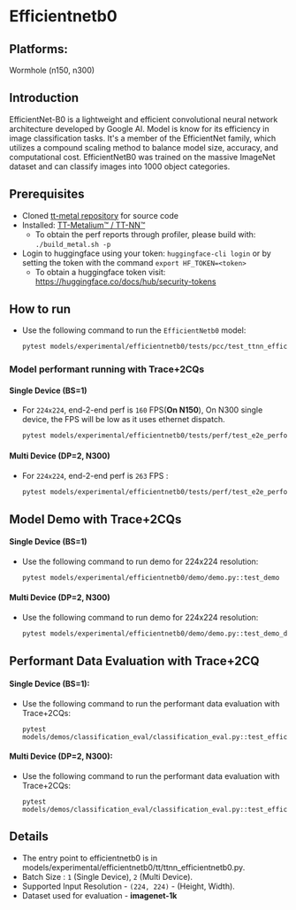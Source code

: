 # Efficientnetb0

## Platforms:
Wormhole (n150, n300)

## Introduction
EfficientNet-B0 is a lightweight and efficient convolutional neural network architecture developed by Google AI. Model is know for its efficiency in image classification tasks. It's a member of the EfficientNet family, which utilizes a compound scaling method to balance model size, accuracy, and computational cost. EfficientNetB0 was trained on the massive ImageNet dataset and can classify images into 1000 object categories.

## Prerequisites
- Cloned [tt-metal repository](https://github.com/tenstorrent/tt-metal) for source code
- Installed: [TT-Metalium™ / TT-NN™](https://github.com/tenstorrent/tt-metal/blob/main/INSTALLING.md)
  - To obtain the perf reports through profiler, please build with: `./build_metal.sh -p`
- Login to huggingface using your token: `huggingface-cli login` or by setting the token with the command `export HF_TOKEN=<token>`
  - To obtain a huggingface token visit: https://huggingface.co/docs/hub/security-tokens


## How to run

- Use the following command to run the `EfficientNetb0` model:

  ```sh
  pytest models/experimental/efficientnetb0/tests/pcc/test_ttnn_efficientnetb0.py::test_efficientnetb0_model
  ```

### Model performant running with Trace+2CQs

#### Single Device (BS=1)

- For `224x224`, end-2-end perf is `160` FPS(**On N150**), On N300 single device, the FPS will be low as it uses ethernet dispatch.


  ```sh
  pytest models/experimental/efficientnetb0/tests/perf/test_e2e_performant.py::test_e2e_performant
  ```

#### Multi Device (DP=2, N300)

- For `224x224`, end-2-end perf is `263` FPS :

  ```sh
  pytest models/experimental/efficientnetb0/tests/perf/test_e2e_performant.py::test_e2e_performant_dp
  ```

## Model Demo with Trace+2CQs

#### Single Device (BS=1)

- Use the following command to run demo for 224x224 resolution:

  ```sh
  pytest models/experimental/efficientnetb0/demo/demo.py::test_demo
  ```

#### Multi Device (DP=2, N300)

- Use the following command to run demo for 224x224 resolution:

  ```sh
  pytest models/experimental/efficientnetb0/demo/demo.py::test_demo_dp
  ```

## Performant Data Evaluation with Trace+2CQ

#### Single Device (BS=1):

- Use the following command to run the performant data evaluation with Trace+2CQs:

  ```
  pytest models/demos/classification_eval/classification_eval.py::test_efficientnetb0_image_classification_eval
  ```
#### Multi Device (DP=2, N300):

- Use the following command to run the performant data evaluation with Trace+2CQs:

  ```
  pytest models/demos/classification_eval/classification_eval.py::test_efficientnetb0_image_classification_eval_dp
  ```

## Details
- The entry point to efficientnetb0 is in models/experimental/efficientnetb0/tt/ttnn_efficientnetb0.py.
- Batch Size : `1` (Single Device), `2` (Multi Device).
- Supported Input Resolution - `(224, 224)` - (Height, Width).
- Dataset used for evaluation - **imagenet-1k**
